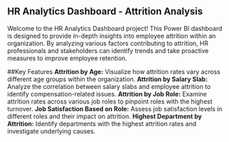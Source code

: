 ## HR Analytics Dashboard - Attrition Analysis

Welcome to the HR Analytics Dashboard project! This Power BI dashboard is designed to provide in-depth insights into employee attrition within an organization. By analyzing various factors contributing to attrition, HR professionals and stakeholders can identify trends and take proactive measures to improve employee retention.  

##Key Features
**Attrition by Age:** Visualize how attrition rates vary across different age groups within the organization.
**Attrition by Salary Slab:** Analyze the correlation between salary slabs and employee attrition to identify compensation-related issues.
**Attrition by Job Role:** Examine attrition rates across various job roles to pinpoint roles with the highest turnover.
**Job Satisfaction Based on Role:** Assess job satisfaction levels in different roles and their impact on attrition.
**Highest Department by Attrition:** Identify departments with the highest attrition rates and investigate underlying causes.

